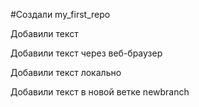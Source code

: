 #Создали my_first_repo

Добавили текст

Добавили текст через веб-браузер

Добавили текст локально

 Добавили текст в новой ветке newbranch
